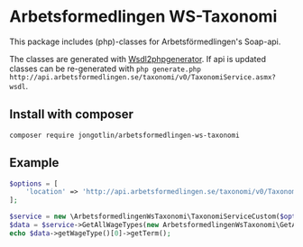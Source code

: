 # Arbetsformedlingen WS-Taxonomi

This package includes (php)-classes for Arbetsförmedlingen's Soap-api. 

The classes are generated with [Wsdl2phpgenerator](https://github.com/wsdl2phpgenerator/wsdl2phpgenerator). If api is updated classes can be re-generated with `php generate.php http://api.arbetsformedlingen.se/taxonomi/v0/TaxonomiService.asmx?wsdl`.

## Install with composer
`composer require jongotlin/arbetsformedlingen-ws-taxonomi`

## Example
```php
$options = [
    'location' => 'http://api.arbetsformedlingen.se/taxonomi/v0/TaxonomiService.asmx?wsdl',
];

$service = new \ArbetsformedlingenWsTaxonomi\TaxonomiServiceCustom($options);
$data = $service->GetAllWageTypes(new ArbetsformedlingenWsTaxonomi\GetAllWageTypesCustom(502))->getGetAllWageTypesResult();
echo $data->getWageType()[0]->getTerm();
```
